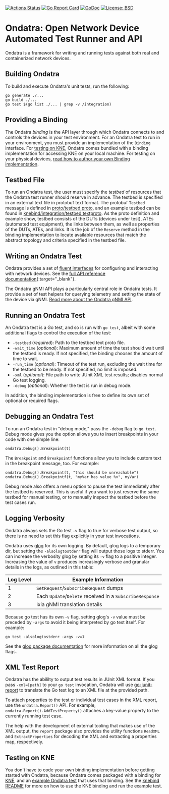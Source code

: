 [![Actions Status](https://github.com/openconfig/ondatra/workflows/Go/badge.svg)](https://github.com/openconfig/ondatra/actions)
[![Go Report Card](https://goreportcard.com/badge/github.com/openconfig/ondatra)](https://goreportcard.com/report/github.com/openconfig/ondatra)
[![GoDoc](https://godoc.org/istio.io/istio?status.svg)](https://pkg.go.dev/github.com/openconfig/ondatra)
[![License: BSD](https://img.shields.io/badge/license-Apache%202-blue)](https://opensource.org/licenses/Apache-2.0)

# Ondatra: Open Network Device Automated Test Runner and API

Ondatra is a framework for writing and running tests against both real and
containerized network devices.

## Building Ondatra

To build and execute Ondatra's unit tests, run the following:

```
go generate ./...
go build ./...
go test $(go list ./... | grep -v /integration)
```

## Providing a Binding

The Ondatra *binding* is the API layer through which Ondatra connects to and
controls the devices in your test environment. For an Ondatra test to run in
your environment, you must provide an implementation of the `Binding` interface.
For [testing on KNE](#testing-on-kne), Ondatra comes bundled with a binding
implementation for accessing KNE on your local machine. For testing on your
physical devices,
[read how to author your own Binding implementation](binding/README.md).

## Testbed File

To run an Ondatra test, the user must specify the *testbed* of resources that
the Ondatra test runner should reserve in advance. The testbed is specified in
an external text file in protobuf text format. The protobuf `Testbed` message is
defined in [proto/testbed.proto](proto/testbed.proto), and an example testbed
can be found in
[knebind/integration/testbed.textproto](knebind/integration/testbed.textproto).
As the proto definition and example show, testbed consists of the DUTs (devices
under test), ATEs (automated test equipment), the links between them, as well as
properties of the DUTs, ATEs, and links. It is the job of the `Reserve` method
in the binding implementation to locate available resources that match the
abstract topology and criteria specified in the testbed file.

## Writing an Ondatra Test

Ondatra provides a set of
[fluent interfaces](https://en.wikipedia.org/wiki/Fluent_interface) for
configuring and interacting with network devices. See the
[full API reference documentation](https://pkg.go.dev/github.com/openconfig/ondatra#section-documentation){:target="_blank"}.

The Ondatra gNMI API plays a particularly central role in Ondatra tests. It
provide a set of test helpers for querying telemetry and setting the state of
the device via gNMI. [Read more about the Ondatra gNMI API](gnmi/README.md).

## Running an Ondatra Test

An Ondatra test is a Go test, and so is run with `go test`, albeit with some
additional flags to control the execution of the test:

*   `-testbed` (*required*): Path to the testbed text proto file.
*   `-wait_time` (*optional*): Maximum amount of time the test should wait until
    the testbed is ready. If not specified, the binding chooses the amount of
    time to wait.
*   `-run_time` (*optional*): Timeout of the test run, excluding the wait time
    for the testbed to be ready. If not specified, no limit is imposed.
*   `-xml` (*optional*): File path to write JUnit XML test results; disables
    normal Go test logging.
*   `-debug` (*optional*): Whether the test is run in debug mode.

In addition, the binding implementation is free to define its own set of
optional or required flags.

## Debugging an Ondatra Test

To run an Ondatra test in "debug mode," pass the `-debug` flag to `go test.`
Debug mode gives you the option allows you to insert breakpoints in your code
with one simple line:

```
ondatra.Debug().Breakpoint(t)
```

The `Breakpoint` and `Breakpointf` functions allow you to include custom text in
the breakpoint message, too. For example:

```
ondatra.Debug().Breakpoint(t, "this should be unreachable")
ondatra.Debug().Breakpointf(t, "myVar has value %v", myVar)
```

Debug mode also offers a menu option to pause the test immediately after the
testbed is reserved. This is useful if you want to just reserve the same testbed
for manual testing, or to manually inspect the testbed before the test cases
run.

## Logging Verbosity

Ondatra always sets the Go test `-v` flag to true for verbose test output, so
there is no need to set this flag explicitly in your test invocations.

Ondatra uses [glog](https://pkg.go.dev/github.com/golang/glog) for its own
logging. By default, glog logs to a temporary dir, but setting the
`-alsologtostderr` flag will output those logs to stderr. You can increase the
verbosity glog by setting its `-v` flag to a positive integer. Increasing the
value of `v` produces increasingly verbose and granular details in the logs, as
outlined in this table:

Log Level | Example Information
--------- | --------------------------------------------------------
1         | `SetRequest`/`SubscribeRequest` dumps
2         | Each `Update`/`Delete` received in a `SubscribeResponse`
3         | Ixia gNMI translation details

Because go test has its own `-v` flag, setting glog's `-v` value must be
preceded by `-args` to avoid it being interpreted by go test itself. For
example:

```
go test -alsologtostderr -args -v=1
```

See the
[glog package documentation](https://pkg.go.dev/github.com/golang/glog#pkg-overview)
for more information on all the glog flags.

## XML Test Report

Ondatra has the abililty to output test results in JUnit XML format. If you pass
`-xml=[path]` to your `go test` invocation, Ondatra will use
[go-junit-report](https://github.com/jstemmer/go-junit-report) to translate the
Go test log to an XML file at the provided path.

To attach properties to the test or individual test cases in the XML report, use
the `ondatra.Report()` API. For example, `ondatra.Report().AddTestProperty()`
attaches a key-value property to the currently running test case.

The help with the development of external tooling that makes use of the XML
output, the `report` package also provides the utility functions `ReadXML` and
`ExtractProperties` for decoding the XML and extracting a properties map,
respectively.

## Testing on KNE

You don't have to code your own binding implementation before getting started
with Ondatra, because Ondatra comes packaged with a binding for
[KNE](https://github.com/openconfig/kne), and an
[example Ondatra test](knebind/integration/integration_test.go) that uses that
binding. See the [knebind README](knebind/README.md) for more on how to use the
KNE binding and run the example test.
